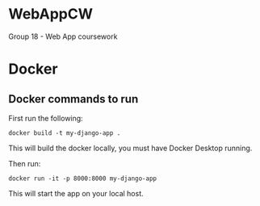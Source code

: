 # WebAppCW
Group 18 - Web App coursework


# Docker
## Docker commands to run
First run the following:
```
docker build -t my-django-app .
```
This will build the docker locally, you must have Docker Desktop running.

Then run:
```
docker run -it -p 8000:8000 my-django-app
```
This will start the app on your local host.
